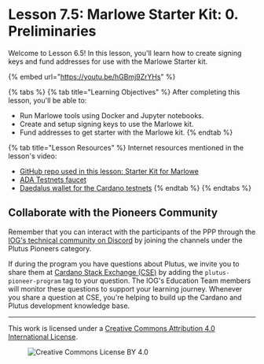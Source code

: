 # Lesson 7.5: Marlowe Starter Kit: 0. Preliminaries

Welcome to Lesson 6.5! In this lesson, you'll learn how to create signing keys and fund addresses for use with the Marlowe Starter kit.

{% embed url="https://youtu.be/hGBmj9ZrYHs" %}

{% tabs %}
{% tab title="Learning Objectives" %}
After completing this lesson, you'll be able to:

* Run Marlowe tools using Docker and Jupyter notebooks.
* Create and setup signing keys to use the Marlowe kit.
* Fund addresses to get starter with the Marlowe kit.
{% endtab %}

{% tab title="Lesson Resources" %}
Internet resources mentioned in the lesson's video:

* [GitHub repo used in this lesson: Starter Kit for Marlowe](https://github.com/input-output-hk/marlowe-starter-kit/tree/PLT-3026)
* [ADA Testnets faucet](https://docs.cardano.org/cardano-testnet/tools/faucet/)
* [Daedalus wallet for the Cardano testnets](https://docs.cardano.org/cardano-testnet/daedalus-testnet/)
{% endtab %}
{% endtabs %}

## Collaborate with the Pioneers Community

Remember that you can interact with the participants of the PPP through the [IOG's technical community on Discord](https://discord.gg/inputoutput) by joining the channels under the Plutus Pioneers category.

If during the program you have questions about Plutus, we invite you to share them at [Cardano Stack Exchange (CSE)](https://cardano.stackexchange.com/) by adding the `plutus-pioneer-program` tag to your question. The IOG's Education Team members will monitor these questions to support your learning journey. Whenever you share a question at CSE, you're helping to build up the Cardano and Plutus development knowledge base.

---

This work is licensed under a [Creative Commons Attribution 4.0 International License](http://creativecommons.org/licenses/by/4.0/).

<figure><img src="https://i.creativecommons.org/l/by/4.0/88x31.png" alt="Creative Commons License BY 4.0"></figure>